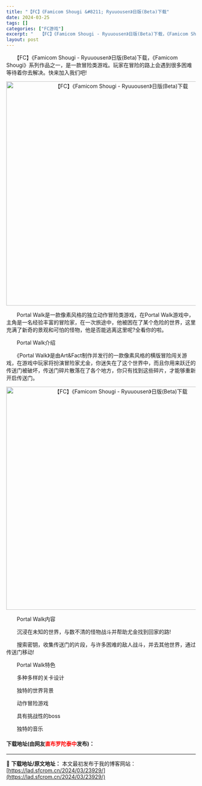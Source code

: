 ```yaml
---
title: "【FC】《Famicom Shougi &#8211; Ryuuousen》日版(Beta)下载"
date: 2024-03-25
tags: []
categories: ["FC游戏"]
excerpt: "　　【FC】《Famicom Shougi - Ryuuousen》日版(Beta)下载，《Famicom Shougi》系列作品之一，是一款冒险类游戏。玩家在冒险的路上会遇到很多困难等待着你去解决。快来加入我们吧! 　　Portal Walk是一款像素风格的独立动作冒险类游戏，在Portal Wa&hellip;"
layout: post
---
```


 <p>　　【FC】《Famicom Shougi - Ryuuousen》日版(Beta)下载，《Famicom Shougi》系列作品之一，是一款冒险类游戏。玩家在冒险的路上会遇到很多困难等待着你去解决。快来加入我们吧!</p> <p align="center"><img align="" border="0" src="https://lad.sfcrom.cn/wp-content/uploads/2024/03/20240325_6601906c4c2ac.png" width="597" alt="【FC】《Famicom Shougi - Ryuuousen》日版(Beta)下载" /></p> <p>　　Portal Walk是一款像素风格的独立动作冒险类游戏，在Portal Walk游戏中，主角是一名经验丰富的冒险家，在一次旅途中，他被困在了某个危险的世界，这里充满了新奇的景观和可怕的怪物，他是否能逃离这里呢?全看你的啦。</p> <p>　　Portal Walk介绍</p> <p>　　《Portal Walk》是由Art&amp;Fact制作并发行的一款像素风格的横版冒险闯关游戏，在游戏中玩家将扮演冒险家尤金，你迷失在了这个世界中，而且你用来跃迁的传送门被破坏，传送门碎片散落在了各个地方，你只有找到这些碎片，才能够重新开启传送门。</p> <p align="center"><img align="" border="0" src="https://lad.sfcrom.cn/wp-content/uploads/2024/03/20240325_6601906da495e.png" width="594" alt="【FC】《Famicom Shougi - Ryuuousen》日版(Beta)下载" /></p> <p>　　Portal Walk内容</p> <p>　　沉浸在未知的世界，与数不清的怪物战斗并帮助尤金找到回家的路!</p> <p>　　搜索密钥，收集传送门的片段，与许多困难的敌人战斗，并去其他世界，通过传送门移动!</p> <p>　　Portal Walk特色</p> <p>　　多种多样的关卡设计</p> <p>　　独特的世界背景</p> <p>　　动作冒险游戏</p> <p>　　具有挑战性的boss</p> <p>　　独特的音乐</p> <p><h4>下载地址(由网友<font color="red">直布罗陀泰中</font>发布)：</h4></p> 

---
📖 **下载地址/原文地址：** 本文最初发布于我的博客网站：[https://lad.sfcrom.cn/2024/03/23929/](https://lad.sfcrom.cn/2024/03/23929/)
